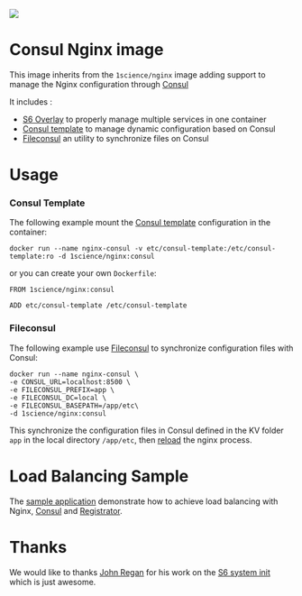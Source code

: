 [![](https://badge.imagelayers.io/1science/nginx:consul.svg)](https://imagelayers.io/?images=1science/nginx:consul 'Get your own badge on imagelayers.io')

# Consul Nginx image

This image inherits from the ```1science/nginx``` image adding support to manage the  Nginx configuration through [Consul](https://consul.io/)

It includes : 
  - [S6 Overlay](https://github.com/just-containers/s6-overlay) to properly manage multiple services in one container
  - [Consul template](https://github.com/hashicorp/consul-template) to manage dynamic configuration based on Consul
  - [Fileconsul](https://github.com/foostan/fileconsul) an utility to synchronize files on Consul

# Usage

### Consul Template

The following example mount the [Consul template](https://github.com/hashicorp/consul-template) configuration in the container: 

```
docker run --name nginx-consul -v etc/consul-template:/etc/consul-template:ro -d 1science/nginx:consul

```

or you can create your own ```Dockerfile```:

```
FROM 1science/nginx:consul

ADD etc/consul-template /etc/consul-template
```

### Fileconsul

The following example use [Fileconsul](https://github.com/foostan/fileconsul) to synchronize configuration files with Consul: 

```
docker run --name nginx-consul \ 
-e CONSUL_URL=localhost:8500 \
-e FILECONSUL_PREFIX=app \
-e FILECONSUL_DC=local \
-e FILECONSUL_BASEPATH=/app/etc\
-d 1science/nginx:consul
```

This synchronize the configuration files in Consul defined in the KV folder ```app``` in the local directory ```/app/etc```, then [reload](etc/periodic/1min/fileconsul) the nginx process.

# Load Balancing Sample

The [sample application](sample) demonstrate how to achieve load balancing with Nginx, [Consul](https://www.consul.io/) and [Registrator](http://progrium.com/blog/2014/09/10/automatic-docker-service-announcement-with-registrator/).

# Thanks

We would like to thanks [John Regan](https://github.com/jprjr) for his work on the [S6 system init](http://blog.tutum.co/2015/05/20/s6-made-easy-with-the-s6-overlay/) which is just awesome.
